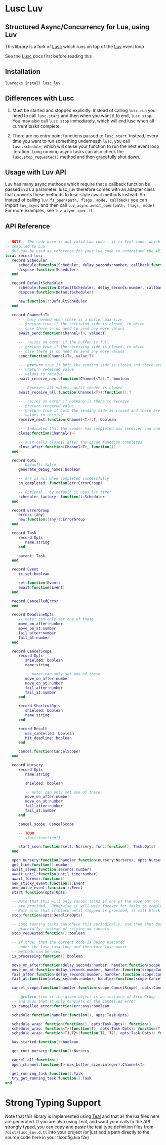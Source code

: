 
# Lusc Luv
 
## Structured Async/Concurrency for Lua, using Luv

This library is a fork of [Lusc](https://github.com/svermeulen/lusc) which runs on top of the [Luv](https://github.com/luvit/luv) event loop

See the [Lusc](https://github.com/svermeulen/lusc) docs first before reading this

Installation
---

`luarocks install lusc_luv`

Differences with Lusc
---

1. Must be started and stopped explicitly.  Instead of calling `lusc.run` you need to call `lusc.start` and then when you want it to end, `lusc.stop`.  You may also call `lusc.stop` immediately, which will end lusc when all current tasks complete.

2. There are no entry point functions passed to `lusc.start`.  Instead, every time you want to run something underneath `lusc`, you call `lusc.schedule`, which will cause your function to run the next event loop iteration.  Long running async tasks can also check the `lusc.stop_requested()` method and then gracefully shut down.

Usage with Luv API
---

Luv has many async methods which require that a callback function be passed in as a parameter.   lusc_luv therefore comes with an adapter class that converts these methods to lusc-style await methods instead.  So instead of calling `luv.fs_open(path, flags, mode, callback)` you can import `luv_async` and then call `luv_async.await_open(path, flags, mode)`.  For more examples, see `luv_async_spec.tl`

API Reference
---

```lua

-- NOTE - The code here is not valid Lua code - it is Teal code, which gets
-- compiled to Lua
-- But can be used as reference for your lua code to understand the API and the methods/types
local record lusc
   record Scheduler
      schedule:function(Scheduler, delay_seconds:number, callback:function())
      dispose:function(Scheduler)
   end

   record DefaultScheduler
      schedule:function(DefaultScheduler, delay_seconds:number, callback:function())
      dispose:function(DefaultScheduler)

      new:function():DefaultScheduler
   end

   record Channel<T>
      --- Only needed when there is a buffer max size
      -- @return true if the receiving side is closed, in which
      -- case there is no need to send any more values
      await_send:function(Channel<T>, value:T)

      --- raises an error if the buffer is full
      -- @return true if the receiving side is closed, in which
      -- case there is no need to send any more values
      send:function(Channel<T>, value:T)

      --- @return true if both the sending side is closed and there are no more
      -- @return received value
      -- values to receive
      await_receive_next:function(Channel<T>):T, boolean

      --- Receives all values, until sender is closed
      await_receive_all:function(Channel<T>):function():T

      --- raises an error if nothing is there to receive
      -- @return received value
      -- @return true if both the sending side is closed and there are no more
      -- values to receive
      receive_next:function(Channel<T>):T, boolean

      --- Indicates that the sender has completed and receiver can end
      close:function(Channel<T>)

      -- Just calls close() after the given function completes
      close_after:function(Channel<T>, function())
   end

   record Opts
      -- Default: false
      generate_debug_names:boolean

      -- err is nil when completed successfully
      on_completed: function(err:ErrorGroup)

      -- Optional - by default it uses luv timer
      scheduler_factory: function():Scheduler
   end

   record ErrorGroup
      errors:{any}
      new:function({any}):ErrorGroup
   end

   record Task
      record Opts
         name:string
      end

      parent: Task
   end

   record Event
      is_set:boolean

      set:function(Event)
      await:function(Event)
   end

   record CancelledError
   end

   record DeadlineOpts
      -- note: can only set one of these
      move_on_after:number
      move_on_at:number
      fail_after:number
      fail_at:number
   end

   record CancelScope
      record Opts
         shielded: boolean
         name:string

         -- note: can only set one of these
         move_on_after:number
         move_on_at:number
         fail_after:number
         fail_at:number
      end

      record ShortcutOpts
         shielded: boolean
         name:string
      end

      record Result
         was_cancelled: boolean
         hit_deadline: boolean
      end

      cancel:function(CancelScope)
   end

   record Nursery
      record Opts
         name:string

         shielded: boolean

         -- note: can only set one of these
         move_on_after:number
         move_on_at:number
         fail_after:number
         fail_at:number
      end

      cancel_scope: CancelScope

      -- TODO
      -- start:function()

      start_soon:function(self: Nursery, func:function(), Task.Opts)
   end

   open_nursery:function(handler:function(nursery:Nursery), opts:Nursery.Opts):CancelScope.Result
   get_time:function():number
   await_sleep:function(seconds:number)
   await_until:function(until_time:number)
   await_forever:function()
   new_sticky_event:function():Event
   new_pulse_event:function():Event
   start:function(opts:Opts)

   -- Note that this will only cancel tasks if one of the move_on* or fail_* options
   -- are provided.  Otherwise it will wait forever for tasks to complete gracefully
   -- Note also that if block_until_stopped is provided, it will block 
   stop:function(opts:DeadlineOpts)

   -- Long running tasks can check this periodically, and then shut down
   -- gracefully, instead of relying on cancels
   stop_requested:function():boolean

   -- If true, then the current code is being executed
   -- under the lusc task loop and therefore lusc await
   -- methods can be used
   is_processing:function():boolean

   move_on_after:function(delay_seconds:number, handler:function(scope:CancelScope), opts:CancelScope.ShortcutOpts):CancelScope.Result
   move_on_at:function(delay_seconds:number, handler:function(scope:CancelScope), opts:CancelScope.ShortcutOpts):CancelScope.Result
   fail_after:function(delay_seconds:number, handler:function(scope:CancelScope), opts:CancelScope.ShortcutOpts):CancelScope.Result
   fail_at:function(delay_seconds:number, handler:function(scope:CancelScope), opts:CancelScope.ShortcutOpts):CancelScope.Result

   cancel_scope:function(handler:function(scope:CancelScope), opts:CancelScope.Opts):CancelScope.Result

   --- @return true if the given object is an instance of ErrorGroup
   -- and also that it only consists of the cancelled error
   is_cancelled_error:function(err:any):boolean

   schedule:function(handler:function(), opts:Task.Opts)

   schedule_wrap: function(function(), opts:Task.Opts): function()
   schedule_wrap: function<T>(function(T), opts:Task.Opts): function(T)
   schedule_wrap: function<T1,T2>(function(T1, T2), opts:Task.Opts): function(T1, T2)

   has_started:function():boolean

   get_root_nursery:function():Nursery

   cancel_all:function()
   open_channel:function<T>(max_buffer_size:integer):Channel<T>

   get_running_task:function():Task
   try_get_running_task:function():Task
end
```

# Strong Typing Support

Note that this library is implemented using [Teal](https://github.com/teal-language/tl) and that all the lua files here are generated.  If you are also using Teal, and want your calls to the API strongly typed, you can copy and paste the teal type definition files from `/dist/lusc_luv.d.tl` into your project (or just add a path directly to the source code here in your tlconfig.lua file)
